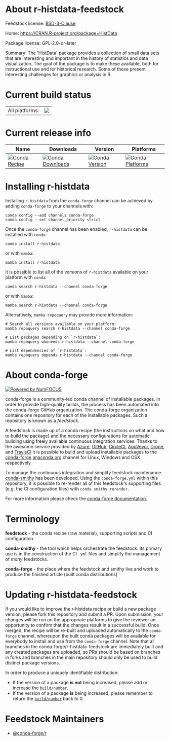 About r-histdata-feedstock
==========================

Feedstock license: [BSD-3-Clause](https://github.com/conda-forge/r-histdata-feedstock/blob/main/LICENSE.txt)

Home: https://CRAN.R-project.org/package=HistData

Package license: GPL-2.0-or-later

Summary: The 'HistData' package provides a collection of small data sets that are interesting and important in the history of statistics and data visualization. The goal of the package is to make these available, both for instructional use and for historical research. Some of these present interesting challenges for graphics or analysis in R.

Current build status
====================


<table><tr><td>All platforms:</td>
    <td>
      <a href="https://dev.azure.com/conda-forge/feedstock-builds/_build/latest?definitionId=14325&branchName=main">
        <img src="https://dev.azure.com/conda-forge/feedstock-builds/_apis/build/status/r-histdata-feedstock?branchName=main">
      </a>
    </td>
  </tr>
</table>

Current release info
====================

| Name | Downloads | Version | Platforms |
| --- | --- | --- | --- |
| [![Conda Recipe](https://img.shields.io/badge/recipe-r--histdata-green.svg)](https://anaconda.org/conda-forge/r-histdata) | [![Conda Downloads](https://img.shields.io/conda/dn/conda-forge/r-histdata.svg)](https://anaconda.org/conda-forge/r-histdata) | [![Conda Version](https://img.shields.io/conda/vn/conda-forge/r-histdata.svg)](https://anaconda.org/conda-forge/r-histdata) | [![Conda Platforms](https://img.shields.io/conda/pn/conda-forge/r-histdata.svg)](https://anaconda.org/conda-forge/r-histdata) |

Installing r-histdata
=====================

Installing `r-histdata` from the `conda-forge` channel can be achieved by adding `conda-forge` to your channels with:

```
conda config --add channels conda-forge
conda config --set channel_priority strict
```

Once the `conda-forge` channel has been enabled, `r-histdata` can be installed with `conda`:

```
conda install r-histdata
```

or with `mamba`:

```
mamba install r-histdata
```

It is possible to list all of the versions of `r-histdata` available on your platform with `conda`:

```
conda search r-histdata --channel conda-forge
```

or with `mamba`:

```
mamba search r-histdata --channel conda-forge
```

Alternatively, `mamba repoquery` may provide more information:

```
# Search all versions available on your platform:
mamba repoquery search r-histdata --channel conda-forge

# List packages depending on `r-histdata`:
mamba repoquery whoneeds r-histdata --channel conda-forge

# List dependencies of `r-histdata`:
mamba repoquery depends r-histdata --channel conda-forge
```


About conda-forge
=================

[![Powered by
NumFOCUS](https://img.shields.io/badge/powered%20by-NumFOCUS-orange.svg?style=flat&colorA=E1523D&colorB=007D8A)](https://numfocus.org)

conda-forge is a community-led conda channel of installable packages.
In order to provide high-quality builds, the process has been automated into the
conda-forge GitHub organization. The conda-forge organization contains one repository
for each of the installable packages. Such a repository is known as a *feedstock*.

A feedstock is made up of a conda recipe (the instructions on what and how to build
the package) and the necessary configurations for automatic building using freely
available continuous integration services. Thanks to the awesome service provided by
[Azure](https://azure.microsoft.com/en-us/services/devops/), [GitHub](https://github.com/),
[CircleCI](https://circleci.com/), [AppVeyor](https://www.appveyor.com/),
[Drone](https://cloud.drone.io/welcome), and [TravisCI](https://travis-ci.com/)
it is possible to build and upload installable packages to the
[conda-forge](https://anaconda.org/conda-forge) [anaconda.org](https://anaconda.org/)
channel for Linux, Windows and OSX respectively.

To manage the continuous integration and simplify feedstock maintenance
[conda-smithy](https://github.com/conda-forge/conda-smithy) has been developed.
Using the ``conda-forge.yml`` within this repository, it is possible to re-render all of
this feedstock's supporting files (e.g. the CI configuration files) with ``conda smithy rerender``.

For more information please check the [conda-forge documentation](https://conda-forge.org/docs/).

Terminology
===========

**feedstock** - the conda recipe (raw material), supporting scripts and CI configuration.

**conda-smithy** - the tool which helps orchestrate the feedstock.
                   Its primary use is in the construction of the CI ``.yml`` files
                   and simplify the management of *many* feedstocks.

**conda-forge** - the place where the feedstock and smithy live and work to
                  produce the finished article (built conda distributions)


Updating r-histdata-feedstock
=============================

If you would like to improve the r-histdata recipe or build a new
package version, please fork this repository and submit a PR. Upon submission,
your changes will be run on the appropriate platforms to give the reviewer an
opportunity to confirm that the changes result in a successful build. Once
merged, the recipe will be re-built and uploaded automatically to the
`conda-forge` channel, whereupon the built conda packages will be available for
everybody to install and use from the `conda-forge` channel.
Note that all branches in the conda-forge/r-histdata-feedstock are
immediately built and any created packages are uploaded, so PRs should be based
on branches in forks and branches in the main repository should only be used to
build distinct package versions.

In order to produce a uniquely identifiable distribution:
 * If the version of a package **is not** being increased, please add or increase
   the [``build/number``](https://docs.conda.io/projects/conda-build/en/latest/resources/define-metadata.html#build-number-and-string).
 * If the version of a package **is** being increased, please remember to return
   the [``build/number``](https://docs.conda.io/projects/conda-build/en/latest/resources/define-metadata.html#build-number-and-string)
   back to 0.

Feedstock Maintainers
=====================

* [@conda-forge/r](https://github.com/conda-forge/r/)


